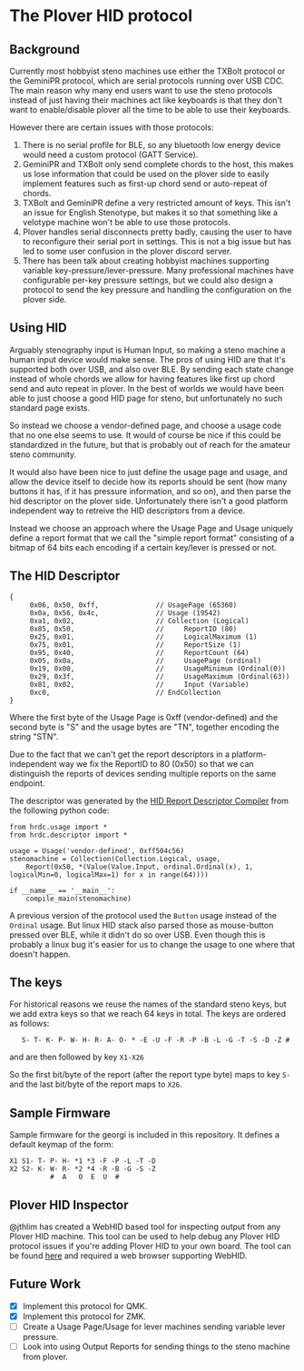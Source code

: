 # The Plover HID protocol

## Background

Currently most hobbyist steno machines use either the TXBolt protocol or the
GeminiPR protocol, which are serial protocols running over USB CDC. The main
reason why many end users want to use the steno protocols instead of just
having their machines act like keyboards is that they don't want to
enable/disable plover all the time to be able to use their keyboards.

However there are certain issues with those protocols:

1. There is no serial profile for BLE, so any bluetooth low energy device would
   need a custom protocol (GATT Service).
2. GeminiPR and TXBolt only send complete chords to the host, this makes us
   lose information that could be used on the plover side to easily implement
   features such as first-up chord send or auto-repeat of chords.
3. TXBolt and GeminiPR define a very restricted amount of keys. This isn't an
   issue for English Stenotype, but makes it so that something like a velotype
   machine won't be able to use those protocols.
4. Plover handles serial disconnects pretty badly, causing the user to have to
   reconfigure their serial port in settings. This is not a big issue but has
   led to some user confusion in the plover discord server.
5. There has been talk about creating hobbyist machines supporting variable
   key-pressure/lever-pressure. Many professional machines have configurable
   per-key pressure settings, but we could also design a protocol to send the
   key pressure and handling the configuration on the plover side.

## Using HID
Arguably stenography input is Human Input, so making a steno machine a human
input device would make sense.  The pros of using HID are that it's supported
both over USB, and also over BLE.  By sending each state change instead of
whole chords we allow for having features like first up chord send and auto
repeat in plover. In the best of worlds we would have been able to just choose
a good HID page for steno, but unfortunately no such standard page exists.

So instead we choose a vendor-defined page, and choose a usage code that no one
else seems to use. It would of course be nice if this could be standardized in
the future, but that is probably out of reach for the amateur steno community.

It would also have been nice to just define the usage page and usage, and allow
the device itself to decide how its reports should be sent (how many buttons it
has, if it has pressure information, and so on), and then parse the hid
descriptor on the plover side. Unfortunately there isn't a good platform
independent way to retreive the HID descriptors from a device.

Instead we choose an approach where the Usage Page and Usage uniquely define a report
format that we call the "simple report format" consisting of a bitmap of 64 bits each
encoding if a certain key/lever is pressed or not.

## The HID Descriptor
```
{
     0x06, 0x50, 0xff,              // UsagePage (65360)
     0x0a, 0x56, 0x4c,              // Usage (19542)
     0xa1, 0x02,                    // Collection (Logical)
     0x85, 0x50,                    //     ReportID (80)
     0x25, 0x01,                    //     LogicalMaximum (1)
     0x75, 0x01,                    //     ReportSize (1)
     0x95, 0x40,                    //     ReportCount (64)
     0x05, 0x0a,                    //     UsagePage (ordinal)
     0x19, 0x00,                    //     UsageMinimum (Ordinal(0))
     0x29, 0x3f,                    //     UsageMaximum (Ordinal(63))
     0x81, 0x02,                    //     Input (Variable)
     0xc0,                          // EndCollection
}
```
Where the first byte of the Usage Page is 0xff (vendor-defined) and the second
byte is "S" and the usage bytes are "TN", together encoding the string "STN".

Due to the fact that we can't get the report descriptors in a platform-independent way
we fix the ReportID to 80 (0x50) so that we can distinguish the reports of devices sending
multiple reports on the same endpoint.

The descriptor was generated by the [HID Report Descriptor Compiler](https://github.com/nipo/hrdc) from the following python code:
```
from hrdc.usage import *
from hrdc.descriptor import *

usage = Usage('vendor-defined', 0xff504c56)
stenomachine = Collection(Collection.Logical, usage,
    Report(0x50, *(Value(Value.Input, ordinal.Ordinal(x), 1, logicalMin=0, logicalMax=1) for x in range(64))))

if __name__ == '__main__':
    compile_main(stenomachine)
```

A previous version of the protocol used the `Button` usage instead of the `Ordinal` usage. But linux HID stack also parsed those
as mouse-button pressed over BLE, while it didn't do so over USB. Even though this is probably a linux bug it's easier for us
to change the usage to one where that doesn't happen.

## The keys
For historical reasons we reuse the names of the standard steno keys, but we add extra keys so that we reach 64 keys in total.
The keys are ordered as follows:

```
   S- T- K- P- W- H- R- A- O- * -E -U -F -R -P -B -L -G -T -S -D -Z #
```
and are then followed by key `X1-X26`

So the first bit/byte of the report (after the report type byte) maps to key
`S-` and the last bit/byte of the report maps to `X26`.

## Sample Firmware

Sample firmware for the georgi is included in this repository. It defines a default keymap of the form:
```
X1 S1- T- P- H- *1 *3 -F -P -L -T -D
X2 S2- K- W- R- *2 *4 -R -B -G -S -Z
          #  A   O  E  U  #
```

## Plover HID Inspector

@jthlim has created a WebHID based tool for inspecting output from any Plover HID machine.
This tool can be used to help debug any Plover HID protocol issues if you're adding Plover HID to your own board. The tool can be found [here](https://lim.au/#/software/plover-hid) and required a web browser supporting WebHID.

## Future Work
- [x] Implement this protocol for QMK.
- [x] Implement this protocol for ZMK.
- [ ] Create a Usage Page/Usage for lever machines sending variable lever pressure.
- [ ] Look into using Output Reports for sending things to the steno machine from plover.
